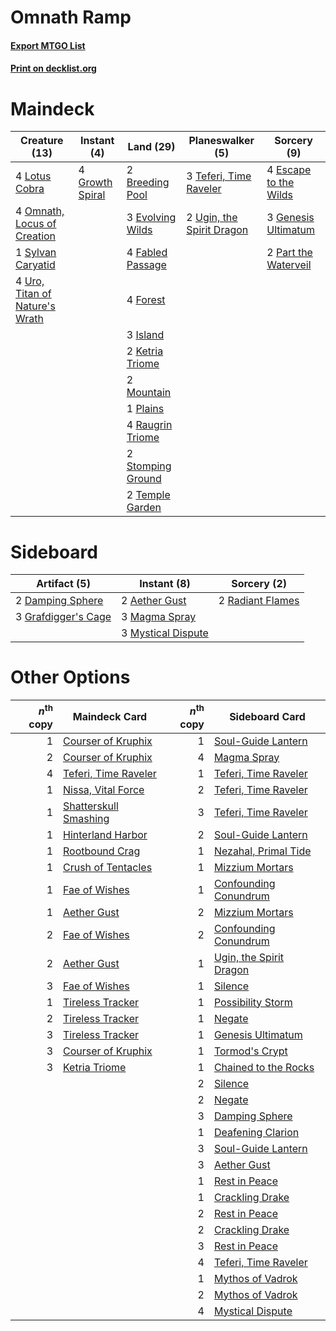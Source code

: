 # Omnath Ramp

#### [Export MTGO List](../collection/Omnath%20Ramp/Omnath%20Ramp.txt)
#### [Print on decklist.org](http://decklist.org/?deckmain=2%09Breeding%20Pool%0A4%09Escape%20to%20the%20Wilds%0A3%09Evolving%20Wilds%0A4%09Fabled%20Passage%0A4%09Forest%0A3%09Genesis%20Ultimatum%0A4%09Growth%20Spiral%0A3%09Island%0A2%09Ketria%20Triome%0A4%09Lotus%20Cobra%0A2%09Mountain%0A4%09Omnath,%20Locus%20of%20Creation%0A2%09Part%20the%20Waterveil%0A1%09Plains%0A4%09Raugrin%20Triome%0A2%09Stomping%20Ground%0A1%09Sylvan%20Caryatid%0A3%09Teferi,%20Time%20Raveler%0A2%09Temple%20Garden%0A2%09Ugin,%20the%20Spirit%20Dragon%0A4%09Uro,%20Titan%20of%20Nature's%20Wrath&deckside=2%09Aether%20Gust%0A2%09Damping%20Sphere%0A3%09Grafdigger's%20Cage%0A3%09Magma%20Spray%0A3%09Mystical%20Dispute%0A2%09Radiant%20Flames)
# Maindeck

|                                              Creature (13)                                              |                                       Instant (4)                                        |                                         Land (29)                                          |                                          Planeswalker (5)                                          |                                          Sorcery (9)                                           |
|---------------------------------------------------------------------------------------------------------|------------------------------------------------------------------------------------------|--------------------------------------------------------------------------------------------|----------------------------------------------------------------------------------------------------|------------------------------------------------------------------------------------------------|
|4 [Lotus Cobra](http://gatherer.wizards.com/Pages/Card/Details.aspx?multiverseid=438740)                 |4 [Growth Spiral](http://gatherer.wizards.com/Pages/Card/Details.aspx?multiverseid=457322)|2 [Breeding Pool](http://gatherer.wizards.com/Pages/Card/Details.aspx?multiverseid=97088)   |3 [Teferi, Time Raveler](http://gatherer.wizards.com/Pages/Card/Details.aspx?multiverseid=461148)   |4 [Escape to the Wilds](http://gatherer.wizards.com/Pages/Card/Details.aspx?multiverseid=473151)|
|4 [Omnath, Locus of Creation](http://gatherer.wizards.com/Pages/Card/Details.aspx?multiverseid=491883)   |                                                                                          |3 [Evolving Wilds](http://gatherer.wizards.com/Pages/Card/Details.aspx?multiverseid=426944) |2 [Ugin, the Spirit Dragon](http://gatherer.wizards.com/Pages/Card/Details.aspx?multiverseid=391948)|3 [Genesis Ultimatum](http://gatherer.wizards.com/Pages/Card/Details.aspx?multiverseid=479709)  |
|1 [Sylvan Caryatid](http://gatherer.wizards.com/Pages/Card/Details.aspx?multiverseid=373624)             |                                                                                          |4 [Fabled Passage](http://gatherer.wizards.com/Pages/Card/Details.aspx?multiverseid=473206) |                                                                                                    |2 [Part the Waterveil](http://gatherer.wizards.com/Pages/Card/Details.aspx?multiverseid=401982) |
|4 [Uro, Titan of Nature's Wrath](http://gatherer.wizards.com/Pages/Card/Details.aspx?multiverseid=476480)|                                                                                          |4 [Forest](http://gatherer.wizards.com/Pages/Card/Details.aspx?multiverseid=439860)         |                                                                                                    |                                                                                                |
|                                                                                                         |                                                                                          |3 [Island](http://gatherer.wizards.com/Pages/Card/Details.aspx?multiverseid=439857)         |                                                                                                    |                                                                                                |
|                                                                                                         |                                                                                          |2 [Ketria Triome](http://gatherer.wizards.com/Pages/Card/Details.aspx?multiverseid=479770)  |                                                                                                    |                                                                                                |
|                                                                                                         |                                                                                          |2 [Mountain](http://gatherer.wizards.com/Pages/Card/Details.aspx?multiverseid=439859)       |                                                                                                    |                                                                                                |
|                                                                                                         |                                                                                          |1 [Plains](http://gatherer.wizards.com/Pages/Card/Details.aspx?multiverseid=439856)         |                                                                                                    |                                                                                                |
|                                                                                                         |                                                                                          |4 [Raugrin Triome](http://gatherer.wizards.com/Pages/Card/Details.aspx?multiverseid=479771) |                                                                                                    |                                                                                                |
|                                                                                                         |                                                                                          |2 [Stomping Ground](http://gatherer.wizards.com/Pages/Card/Details.aspx?multiverseid=405110)|                                                                                                    |                                                                                                |
|                                                                                                         |                                                                                          |2 [Temple Garden](http://gatherer.wizards.com/Pages/Card/Details.aspx?multiverseid=405112)  |                                                                                                    |                                                                                                |


# Sideboard

|                                         Artifact (5)                                         |                                         Instant (8)                                         |                                        Sorcery (2)                                        |
|----------------------------------------------------------------------------------------------|---------------------------------------------------------------------------------------------|-------------------------------------------------------------------------------------------|
|2 [Damping Sphere](http://gatherer.wizards.com/Pages/Card/Details.aspx?multiverseid=443101)   |2 [Aether Gust](http://gatherer.wizards.com/Pages/Card/Details.aspx?multiverseid=466796)     |2 [Radiant Flames](http://gatherer.wizards.com/Pages/Card/Details.aspx?multiverseid=402002)|
|3 [Grafdigger's Cage](http://gatherer.wizards.com/Pages/Card/Details.aspx?multiverseid=278452)|3 [Magma Spray](http://gatherer.wizards.com/Pages/Card/Details.aspx?multiverseid=426843)     |                                                                                           |
|                                                                                              |3 [Mystical Dispute](http://gatherer.wizards.com/Pages/Card/Details.aspx?multiverseid=473020)|                                                                                           |


# Other Options

|*n*<sup>th</sup> copy|                                         Maindeck Card                                          |*n*<sup>th</sup> copy|                                          Sideboard Card                                          |
|--------------------:|------------------------------------------------------------------------------------------------|--------------------:|--------------------------------------------------------------------------------------------------|
|                    1|[Courser of Kruphix](http://gatherer.wizards.com/Pages/Card/Details.aspx?multiverseid=442153)   |                    1|[Soul-Guide Lantern](http://gatherer.wizards.com/Pages/Card/Details.aspx?multiverseid=476488)     |
|                    2|[Courser of Kruphix](http://gatherer.wizards.com/Pages/Card/Details.aspx?multiverseid=442153)   |                    4|[Magma Spray](http://gatherer.wizards.com/Pages/Card/Details.aspx?multiverseid=426843)            |
|                    4|[Teferi, Time Raveler](http://gatherer.wizards.com/Pages/Card/Details.aspx?multiverseid=461148) |                    1|[Teferi, Time Raveler](http://gatherer.wizards.com/Pages/Card/Details.aspx?multiverseid=461148)   |
|                    1|[Nissa, Vital Force](http://gatherer.wizards.com/Pages/Card/Details.aspx?multiverseid=417736)   |                    2|[Teferi, Time Raveler](http://gatherer.wizards.com/Pages/Card/Details.aspx?multiverseid=461148)   |
|                    1|[Shatterskull Smashing](http://gatherer.wizards.com/Pages/Card/Details.aspx?multiverseid=491802)|                    3|[Teferi, Time Raveler](http://gatherer.wizards.com/Pages/Card/Details.aspx?multiverseid=461148)   |
|                    1|[Hinterland Harbor](http://gatherer.wizards.com/Pages/Card/Details.aspx?multiverseid=443128)    |                    2|[Soul-Guide Lantern](http://gatherer.wizards.com/Pages/Card/Details.aspx?multiverseid=476488)     |
|                    1|[Rootbound Crag](http://gatherer.wizards.com/Pages/Card/Details.aspx?multiverseid=420934)       |                    1|[Nezahal, Primal Tide](http://gatherer.wizards.com/Pages/Card/Details.aspx?multiverseid=439702)   |
|                    1|[Crush of Tentacles](http://gatherer.wizards.com/Pages/Card/Details.aspx?multiverseid=407563)   |                    1|[Mizzium Mortars](http://gatherer.wizards.com/Pages/Card/Details.aspx?multiverseid=405302)        |
|                    1|[Fae of Wishes](http://gatherer.wizards.com/Pages/Card/Details.aspx?multiverseid=473006)        |                    1|[Confounding Conundrum](http://gatherer.wizards.com/Pages/Card/Details.aspx?multiverseid=495607)  |
|                    1|[Aether Gust](http://gatherer.wizards.com/Pages/Card/Details.aspx?multiverseid=466796)          |                    2|[Mizzium Mortars](http://gatherer.wizards.com/Pages/Card/Details.aspx?multiverseid=405302)        |
|                    2|[Fae of Wishes](http://gatherer.wizards.com/Pages/Card/Details.aspx?multiverseid=473006)        |                    2|[Confounding Conundrum](http://gatherer.wizards.com/Pages/Card/Details.aspx?multiverseid=495607)  |
|                    2|[Aether Gust](http://gatherer.wizards.com/Pages/Card/Details.aspx?multiverseid=466796)          |                    1|[Ugin, the Spirit Dragon](http://gatherer.wizards.com/Pages/Card/Details.aspx?multiverseid=391948)|
|                    3|[Fae of Wishes](http://gatherer.wizards.com/Pages/Card/Details.aspx?multiverseid=473006)        |                    1|[Silence](http://gatherer.wizards.com/Pages/Card/Details.aspx?multiverseid=191083)                |
|                    1|[Tireless Tracker](http://gatherer.wizards.com/Pages/Card/Details.aspx?multiverseid=409997)     |                    1|[Possibility Storm](http://gatherer.wizards.com/Pages/Card/Details.aspx?multiverseid=369013)      |
|                    2|[Tireless Tracker](http://gatherer.wizards.com/Pages/Card/Details.aspx?multiverseid=409997)     |                    1|[Negate](http://gatherer.wizards.com/Pages/Card/Details.aspx?multiverseid=423707)                 |
|                    3|[Tireless Tracker](http://gatherer.wizards.com/Pages/Card/Details.aspx?multiverseid=409997)     |                    1|[Genesis Ultimatum](http://gatherer.wizards.com/Pages/Card/Details.aspx?multiverseid=479709)      |
|                    3|[Courser of Kruphix](http://gatherer.wizards.com/Pages/Card/Details.aspx?multiverseid=442153)   |                    1|[Tormod's Crypt](http://gatherer.wizards.com/Pages/Card/Details.aspx?multiverseid=389723)         |
|                    3|[Ketria Triome](http://gatherer.wizards.com/Pages/Card/Details.aspx?multiverseid=479770)        |                    1|[Chained to the Rocks](http://gatherer.wizards.com/Pages/Card/Details.aspx?multiverseid=373521)   |
|                     |                                                                                                |                    2|[Silence](http://gatherer.wizards.com/Pages/Card/Details.aspx?multiverseid=191083)                |
|                     |                                                                                                |                    2|[Negate](http://gatherer.wizards.com/Pages/Card/Details.aspx?multiverseid=423707)                 |
|                     |                                                                                                |                    3|[Damping Sphere](http://gatherer.wizards.com/Pages/Card/Details.aspx?multiverseid=443101)         |
|                     |                                                                                                |                    1|[Deafening Clarion](http://gatherer.wizards.com/Pages/Card/Details.aspx?multiverseid=452915)      |
|                     |                                                                                                |                    3|[Soul-Guide Lantern](http://gatherer.wizards.com/Pages/Card/Details.aspx?multiverseid=476488)     |
|                     |                                                                                                |                    3|[Aether Gust](http://gatherer.wizards.com/Pages/Card/Details.aspx?multiverseid=466796)            |
|                     |                                                                                                |                    1|[Rest in Peace](http://gatherer.wizards.com/Pages/Card/Details.aspx?multiverseid=442021)          |
|                     |                                                                                                |                    1|[Crackling Drake](http://gatherer.wizards.com/Pages/Card/Details.aspx?multiverseid=452913)        |
|                     |                                                                                                |                    2|[Rest in Peace](http://gatherer.wizards.com/Pages/Card/Details.aspx?multiverseid=442021)          |
|                     |                                                                                                |                    2|[Crackling Drake](http://gatherer.wizards.com/Pages/Card/Details.aspx?multiverseid=452913)        |
|                     |                                                                                                |                    3|[Rest in Peace](http://gatherer.wizards.com/Pages/Card/Details.aspx?multiverseid=442021)          |
|                     |                                                                                                |                    4|[Teferi, Time Raveler](http://gatherer.wizards.com/Pages/Card/Details.aspx?multiverseid=461148)   |
|                     |                                                                                                |                    1|[Mythos of Vadrok](http://gatherer.wizards.com/Pages/Card/Details.aspx?multiverseid=479647)       |
|                     |                                                                                                |                    2|[Mythos of Vadrok](http://gatherer.wizards.com/Pages/Card/Details.aspx?multiverseid=479647)       |
|                     |                                                                                                |                    4|[Mystical Dispute](http://gatherer.wizards.com/Pages/Card/Details.aspx?multiverseid=473020)       |

